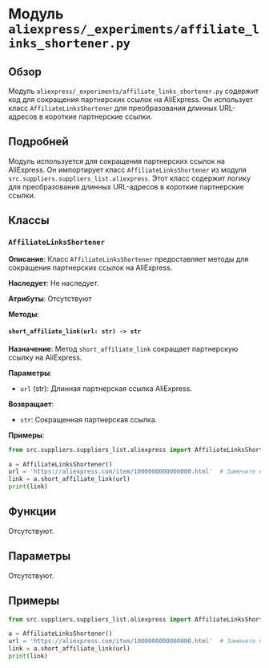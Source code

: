 # Модуль `aliexpress/_experiments/affiliate_links_shortener.py`

## Обзор

Модуль `aliexpress/_experiments/affiliate_links_shortener.py` содержит код для сокращения партнерских ссылок на AliExpress. 
Он использует класс `AffiliateLinksShortener` для преобразования длинных URL-адресов в короткие партнерские ссылки. 

## Подробней

Модуль используется для сокращения партнерских ссылок на AliExpress. 
Он импортирует класс `AffiliateLinksShortener` из модуля `src.suppliers.suppliers_list.aliexpress`. 
Этот класс содержит логику для преобразования длинных URL-адресов в короткие партнерские ссылки. 

## Классы

### `AffiliateLinksShortener`

**Описание**: Класс `AffiliateLinksShortener` предоставляет методы для сокращения партнерских ссылок на AliExpress.

**Наследует**: Не наследует.

**Атрибуты**: Отсутствуют

**Методы**:

#### `short_affiliate_link(url: str) -> str` 

**Назначение**: Метод `short_affiliate_link` сокращает партнерскую ссылку на AliExpress.

**Параметры**:

- `url` (str): Длинная партнерская ссылка AliExpress.

**Возвращает**:

- `str`: Сокращенная партнерская ссылка.

**Примеры**:

```python
from src.suppliers.suppliers_list.aliexpress import AffiliateLinksShortener

a = AffiliateLinksShortener()
url = 'https://aliexpress.com/item/1000000000000000.html'  # Замените на актуальную ссылку
link = a.short_affiliate_link(url)
print(link)
```

## Функции

Отсутствуют.

## Параметры

Отсутствуют.

## Примеры

```python
from src.suppliers.suppliers_list.aliexpress import AffiliateLinksShortener

a = AffiliateLinksShortener()
url = 'https://aliexpress.com/item/1000000000000000.html'  # Замените на актуальную ссылку
link = a.short_affiliate_link(url)
print(link)
```
